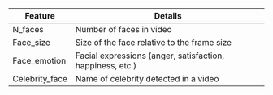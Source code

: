 | Feature | Details |
| --- | --- |
| N_faces | Number of faces in video |
| Face_size | Size of the face relative to the frame size |
| Face_emotion | Facial expressions (anger, satisfaction, happiness, etc.) |
| Celebrity_face | Name of celebrity detected in a video |
